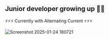 ## Junior developer growing up 🔭🌱
⚡⚡⚡ Currently with Alternating Current ⚡⚡⚡

   ![Screenshot 2025-01-24 180721](https://github.com/user-attachments/assets/364879ce-9b6a-45fe-bf2f-d31a434cee24) 

